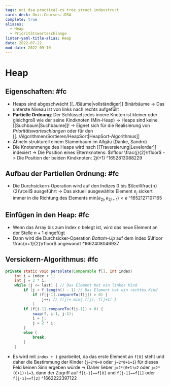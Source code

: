 ```yaml
---
tags: uni dsa practical-cs tree struct indexstruct
cards-deck: Uni::Courses::DSA
complete: true
aliases:
  - Heap
  - Prioritätswarteschlange
linter-yaml-title-alias: Heap
date: 2022-07-22
mod-date: 2022-09-10
---
```


# Heap

## Eigenschaften: #fc
- Heaps sind abgeschwächt [[../Bäume|vollständiger]] Binärbäume
	-> Das unterste Niveau ist von links nach rechts aufgefüllt
- **Partielle Ordnung**: Der Schlüssel jedes innere Knoten ist kleiner oder gleichgroß wie der seine Kindknoten (Min-Heap)
	-> Heaps sind keine [[Suchbaum|Suchbäume]]!
	-> Eignet sich für die Realisierung von *Prioritätswarteschlangen* oder für den [[../Algorithmen/Sortieren/HeapSort|HeapSort-Algorithmus]]
- Ähneln strukturell einem Stammbaum im Allgäu (Danke, Sandro)
- Die Knotenmenge des Heaps wird nach [[Traversierung|Levelorder]] indexiert
	-> Die Position eines Elternknotens: $\lfloor \frac{j}{2}\rfloor$
	-> Die Position der beiden Kindknoten: $2j(+1)$
^1652813088229

## Aufbau der Partiellen Ordnung: #fc
- Die Durchsickern-Operation wird auf den Indizes $0$ bis $\lceil\frac{n}{2}\rceil$ ausgeführt
	-> Das aktuell ausgewählte Element $e_j$ sickert immer in die Richtung des Elements $\text{min}(e_{2j}, e_{2j+1}) < e$
^1652127107165

## Einfügen in den Heap: #fc
- Wenn das Array bis zum Index $n$ belegt ist, wird das neue Element an der Stelle $n+1$ eingefügt
- Dann wird die Durchsicker-Operation *Bottom-Up* auf dem Index $\lfloor \frac{n+1}{2}\rfloor$ angewandt
^1662408046937

## Versickern-Algorithmus: #fc
```java
private static void persolate(Comparable f[], int index)
	int i = index + 1;
	int j = 2 * i;
	while (j <= last) { // Das Element hat ein linkes Kind
		if (j < f.length() - 1) // Das Element hat ein rechtes Kind
			if (f[j-1].compareTo(f[j]) > 0) {
				j++; // f[j]= min{ f[j], f[j+1] }
			}
		if (f[i-1].compareTo(f[j-1]) > 0) {
			swap(f, i-1, j-1);
			i = j;
			j = 2 * i;
		}
		else {
			break;
		}
	}
```
- Es wird mit `index + 1` gearbeitet, da das erste Element an `f[0]` steht und daher die Bestimmung der Kinder (`j=2*0=0` oder `j=2*0+1=1`) für dieses Feld keinen Sinn ergeben würde
	-> Daher lieber `j=2*(0+1)=2` oder `j=2*(0+1)+1=3`, dann der Zugriff auf `f[i-1]==f[0]` und `f[j-1]==f[1]` oder `f[j-1]==f[2]`
^1662222397122
